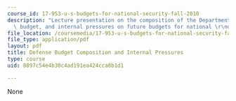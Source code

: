 ```yaml
---
course_id: 17-953-u-s-budgets-for-national-security-fall-2010
description: "Lecture presentation on the composition of the Department of Defense\
  \ budget, and internal pressures on future budgets for national \r\ndefense."
file_location: /coursemedia/17-953-u-s-budgets-for-national-security-fall-2010/0897c54e4b30c4ad191ea424cca8b1d1_MIT17_953F10_Defense_Press.pdf
file_type: application/pdf
layout: pdf
title: Defense Budget Composition and Internal Pressures
type: course
uid: 0897c54e4b30c4ad191ea424cca8b1d1

---
```

None